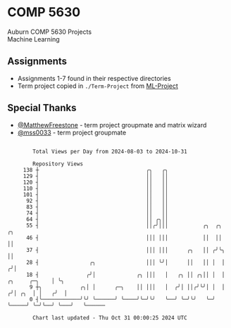 # COMP 5630
Auburn COMP 5630 Projects  
Machine Learning

## Assignments
- Assignments 1-7 found in their respective directories
- Term project copied in `./Term-Project` from [ML-Project](https://github.com/wumphlett/ML-Project)

## Special Thanks
- [@MatthewFreestone](https://github.com/MatthewFreestone) - term project groupmate and matrix wizard
- [@mss0033](https://github.com/mss0033) - term project groupmate

```

        Total Views per Day from 2024-08-03 to 2024-10-31

        Repository Views
     138 ┼                                  ╭╮   ╭╮
     129 ┤                                  ││   ││
     120 ┤                                  ││   ││
     110 ┤                                  ││   ││
     101 ┤                                  ││   ││
      92 ┤                                  ││   ││
      83 ┤                                  ││   ││
      74 ┤                                  ││   ││
      64 ┤                                  ││ ╭╮││
      55 ┤                                  ││╭╯│││           ╭╮  ╭╮                      ╭╮
      46 ┤                                  │││ │││           ││  ││                      ││
      37 ┤                                  │││ │││      ╭╮   ││ ╭╯╰╮                     ││
      28 ┤                ╭╮                │││ ╰╯│      ││   ││ │  │                    ╭╯│
      18 ┤               ╭╯│             ╭╮ │││   │   ╭╮ ││ ╭╮││ │  │      ╭╮     ╭─╮    │ ╰╮
       9 ┼╮            ╭╮│ │      ╭─╮    ││ │││   │  ╭╯│ ││╭╯╰╯│ │  │     ╭╯│ ╭╮  │ │   ╭╯  │
       0 ┤╰────────────╯╰╯ ╰──────╯ ╰────╯╰─╯╰╯   ╰──╯ ╰─╯╰╯   ╰─╯  ╰─────╯ ╰─╯╰──╯ ╰───╯   ╰──────

        Chart last updated - Thu Oct 31 00:00:25 2024 UTC
        
```
